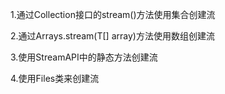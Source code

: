 1.通过Collection接口的stream()方法使用集合创建流

2.通过Arrays.stream(T[] array)方法使用数组创建流

3.使用StreamAPI中的静态方法创建流

4.使用Files类来创建流

